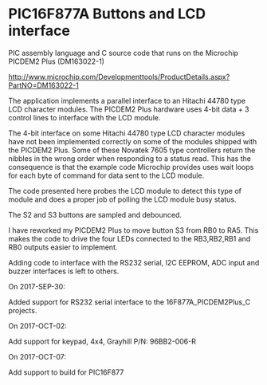 PIC16F877A Buttons and LCD interface
====================================

PIC assembly language and C source code that runs on the Microchip PICDEM2 Plus (DM163022-1) 

http://www.microchip.com/Developmenttools/ProductDetails.aspx?PartNO=DM163022-1

The application implements a parallel interface to an Hitachi 44780 type LCD 
character modules. The PICDEM2 Plus hardware uses 4-bit data + 3 control 
lines to interface with the LCD module.

The 4-bit interface on some Hitachi 44780 type LCD character modules have not 
been implemented correctly on some of the modules shipped with the PICDEM2 Plus. 
Some of these Novatek 7605 type controllers return the nibbles in the wrong order 
when responding to a status read. This has the consequence is that the example 
code Microchip provides uses wait loops for each byte of command for data sent 
to the LCD module.

The code presented here probes the LCD module to detect this type of module 
and does a proper job of polling the LCD module busy status.

The S2 and S3 buttons are sampled and debounced. 

I have reworked my PICDEM2 Plus to move button S3 from RB0 to RA5. This makes 
the code to drive the four LEDs connected to the RB3,RB2,RB1 and RB0 outputs 
easier to implement.

Adding code to interface with the RS232 serial, I2C EEPROM, ADC input and 
buzzer interfaces is left to others.

On 2017-SEP-30: 

Added support for RS232 serial interface to the 16F877A_PICDEM2Plus_C projects.

On 2017-OCT-02: 

Add support for keypad, 4x4, Grayhill P/N: 96BB2-006-R

On 2017-OCT-07: 

Add support to build for PIC16F877
